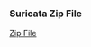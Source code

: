 ### Suricata Zip File
[Zip File](https://drive.google.com/file/d/1IqV989DIMiQVwnB5NZy09RgSKSPwzTMj/view?usp=drive_link)
